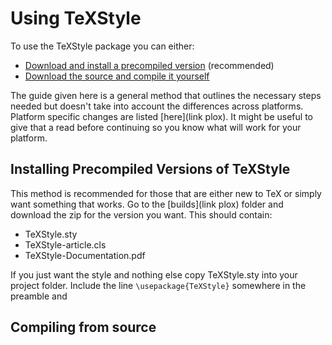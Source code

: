 # Using TeXStyle

To use the TeXStyle package you can either:

+ [Download and install a precompiled version](#installing-precompiled-versions-of-texstyle) (recommended)
+ [Download the source and compile it yourself](#compiling-from-source)

The guide given here is a general method that outlines the necessary steps needed but doesn't take into account the differences across platforms.
Platform specific changes are listed [here](link plox).
It might be useful to give that a read before continuing so you know what will work for your platform.

## Installing Precompiled Versions of TeXStyle

This method is recommended for those that are either new to TeX or simply want something that works.
Go to the [builds](link plox) folder and download the zip for the version you want.
This should contain:

+ TeXStyle.sty
+ TeXStyle-article.cls
+ TeXStyle-Documentation.pdf

If you just want the style and nothing else copy TeXStyle.sty into your project folder.
Include the line `\usepackage{TeXStyle}` somewhere in the preamble and 

## Compiling from source